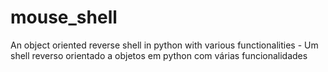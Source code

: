 # mouse_shell
An object oriented reverse shell in python with various functionalities - Um shell reverso orientado a objetos em python com várias funcionalidades
